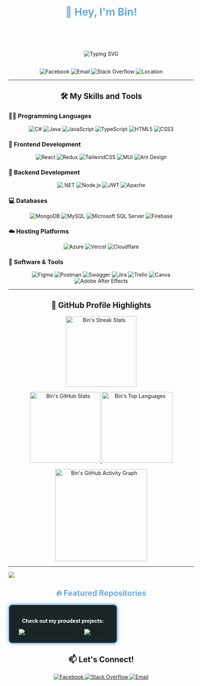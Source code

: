 <div align="center">
  <h1 style="color: #6CABDD;">👋 Hey, I'm Bin!</h1>
  <p style="font-size: 18px; color: #FFFFFF;">A Fullstack Developer with a passion for coding & football ⚽</p>
  <img src="https://readme-typing-svg.demolab.com?font=Poppins&weight=900&size=25&pause=1000&color=6CABDD&center=true&vCenter=true&width=800&lines=Building+the+Web,+One+Line+at+a+Time" alt="Typing SVG"/>
</div>

<br/>

<p align="center">
  <img src="https://custom-icon-badges.demolab.com/badge/-DTVH-6CABDD?style=for-the-badge&logo=facebook&logoColor=white" alt="Facebook"/>
  <img src="https://custom-icon-badges.demolab.com/badge/-hungvinhjr6@gmail.com-red?style=for-the-badge&logo=mention&logoColor=white" alt="Email"/>
  <img src="https://custom-icon-badges.demolab.com/badge/-StackOverflow-1C2526?style=for-the-badge&logo=stack-overflow&logoColor=white" alt="Stack Overflow"/>
  <img src="https://custom-icon-badges.demolab.com/badge/Ho%20Chi%20Minh-Viet%20Nam-purple?style=for-the-badge&logo=location&logoColor=white" alt="Location"/>
</p>

-----

<h2 align="center">🛠️ My Skills and Tools</h2>

<h3>👨‍💻 Programming Languages</h3>
<p align="center">
  <img alt="C#" src="https://img.shields.io/badge/C%23-239120.svg?logo=c-sharp&logoColor=white&style=for-the-badge">
  <img alt="Java" src="https://img.shields.io/badge/Java-ED8B00.svg?logo=java&logoColor=white&style=for-the-badge">
  <img alt="JavaScript" src="https://img.shields.io/badge/JavaScript-323330.svg?logo=javascript&logoColor=F7DF1E&style=for-the-badge">
  <img alt="TypeScript" src="https://img.shields.io/badge/TypeScript-007ACC.svg?logo=typescript&logoColor=white&style=for-the-badge">
  <img alt="HTML5" src="https://img.shields.io/badge/HTML5-E34F26.svg?logo=html5&logoColor=white&style=for-the-badge">
  <img alt="CSS3" src="https://img.shields.io/badge/CSS3-1572B6.svg?logo=css3&logoColor=white&style=for-the-badge">
</p>

<h3>🧰 Frontend Development</h3>
<p align="center">
  <img alt="React" src="https://img.shields.io/badge/React-20232A.svg?logo=react&logoColor=61DAFB&style=for-the-badge">
  <img alt="Redux" src="https://img.shields.io/badge/Redux-593D88.svg?logo=redux&logoColor=white&style=for-the-badge">
  <img alt="TailwindCSS" src="https://img.shields.io/badge/TailwindCSS-38B2AC.svg?logo=tailwind-css&logoColor=white&style=for-the-badge">
  <img alt="MUI" src="https://img.shields.io/badge/MUI-0081CB.svg?logo=material-ui&logoColor=white&style=for-the-badge">
  <img alt="Ant Design" src="https://img.shields.io/badge/Ant%20Design-0170FE.svg?logo=ant-design&logoColor=white&style=for-the-badge">
</p>

<h3>🧰 Backend Development</h3>
<p align="center">
  <img alt=".NET" src="https://img.shields.io/badge/.NET-5C2D91.svg?logo=.net&logoColor=white&style=for-the-badge">
  <img alt="Node.js" src="https://img.shields.io/badge/Node.js-6DA55F.svg?logo=node.js&logoColor=white&style=for-the-badge">
  <img alt="JWT" src="https://img.shields.io/badge/JWT-black?logo=JSON%20web%20tokens&logoColor=white&style=for-the-badge">
  <img alt="Apache" src="https://img.shields.io/badge/Apache-D42029.svg?logo=apache&logoColor=white&style=for-the-badge">
</p>

<h3>💻 Databases</h3>
<p align="center">
  <img alt="MongoDB" src="https://img.shields.io/badge/MongoDB-4EA94B.svg?logo=mongodb&logoColor=white&style=for-the-badge">
  <img alt="MySQL" src="https://img.shields.io/badge/MySQL-00F.svg?logo=mysql&logoColor=white&style=for-the-badge">
  <img alt="Microsoft SQL Server" src="https://img.shields.io/badge/SQL%20Server-CC2927.svg?logo=microsoft-sql-server&logoColor=white&style=for-the-badge">
  <img alt="Firebase" src="https://img.shields.io/badge/Firebase-039BE5.svg?logo=firebase&logoColor=white&style=for-the-badge">
</p>

<h3>☁️ Hosting Platforms</h3>
<p align="center">
  <img alt="Azure" src="https://img.shields.io/badge/Azure-0072C6.svg?logo=azure-devops&logoColor=white&style=for-the-badge">
  <img alt="Vercel" src="https://img.shields.io/badge/Vercel-000000.svg?logo=vercel&logoColor=white&style=for-the-badge">
  <img alt="Cloudflare" src="https://img.shields.io/badge/Cloudflare-F38020.svg?logo=Cloudflare&logoColor=white&style=for-the-badge">
</p>

<h3>💄 Software & Tools</h3>
<p align="center">
  <img alt="Figma" src="https://img.shields.io/badge/Figma-F24E1E.svg?logo=figma&logoColor=white&style=for-the-badge">
  <img alt="Postman" src="https://img.shields.io/badge/Postman-FF6C37.svg?logo=postman&logoColor=white&style=for-the-badge">
  <img alt="Swagger" src="https://img.shields.io/badge/Swagger-85EA2D.svg?logo=swagger&logoColor=black&style=for-the-badge">
  <img alt="Jira" src="https://img.shields.io/badge/Jira-0A0FFF.svg?logo=jira&logoColor=white&style=for-the-badge">
  <img alt="Trello" src="https://img.shields.io/badge/Trello-026AA7.svg?logo=Trello&logoColor=white&style=for-the-badge">
  <img alt="Canva" src="https://img.shields.io/badge/Canva-00C4CC.svg?logo=Canva&logoColor=white&style=for-the-badge">
  <img alt="Adobe After Effects" src="https://img.shields.io/badge/Adobe%20After%20Effects-9999FF.svg?logo=Adobe%20After%20Effects&logoColor=white&style=for-the-badge">
</p>


---

<h2 align="center">🌟 GitHub Profile Highlights</h2>

<p align="center">
  <a href="https://github.com/BinOng15">
    <img 
      alt="Bin's Streak Stats" 
      src="https://github-readme-streak-stats-9m8ugfa77-denvercoder1.vercel.app/?user=BinOng15&theme=dark&hide_border=true&background=1C2526&stroke=6CABDD&ring=6CABDD&fire=6CABDD&currStreakLabel=6CABDD" 
      height="192px"/>
  </a>
</p>

<p align="center">
  <a href="https://github.com/anuraghazra/github-readme-stats">
    <img 
      alt="Bin's GitHub Stats" 
      src="https://denvercoder1-github-readme-stats.vercel.app/api/?username=BinOng15&show_icons=true&include_all_commits=true&count_private=true&theme=dark&hide_border=true&bg_color=1C2526&title_color=6CABDD&icon_color=6CABDD" 
      height="192px"/>
  </a>
  <a href="https://github.com/anuraghazra/github-readme-stats">
    <img 
      alt="Bin's Top Languages" 
      src="https://denvercoder1-github-readme-stats.vercel.app/api/top-langs/?username=BinOng15&langs_count=8&layout=compact&theme=dark&hide_border=true&bg_color=1C2526&title_color=6CABDD&icon_color=6CABDD" 
      height="192px"/>
  </a>
</p>

<p align="center">
  <a href="https://github.com/BinOng15">
    <img 
      alt="Bin's GitHub Activity Graph"
      src="https://github-readme-activity-graph.vercel.app/graph?username=BinOng15&custom_title=Bin%27s%20GitHub%20Activity%20Graph&bg_color=1C2526&color=6CABDD&line=6CABDD&point=6CABDD&area_color=FFFFFF&title_color=6CABDD&area=true" 
      height="250px"/>
  </a>
</p>

---
![](https://github-trophies.vercel.app/?username=BinOng15&theme=oldie&no-frame=false&no-bg=false&margin-w=70&align=center)



<h2 align="center" style="color: #6CABDD;">🔥 Featured Repositories</h2>
<div align="center" style="background: #1C2526; padding: 20px; border: 2px solid #6CABDD; border-radius: 10px; box-shadow: 0 0 10px #6CABDD; width: 50%;">
  <p style="color: #FFFFFF; font-weight: bold;">Check out my proudest projects:</p>
  <a href="https://github.com/BinOng15/VaccineWeb_Typescript_TailwindCss"><img src="https://img.shields.io/badge/VaccineWeb-6CABDD?style=flat-square&logo=github&logoColor=white" alt="VaccineWeb-TypeScript"/></a>
  <a href="https://github.com/BinOng15/PetVax">
    <img src="https://img.shields.io/badge/PetVax-6CABDD?style=flat-square&logo=github&logoColor=white" alt="PetVax"/>
  </a>
  
  
</div>

<h2 align="center">📫 Let's Connect!</h2>
<p align="center">
  <a href="https://facebook.com/hung.vinh.293">
    <img alt="Facebook" src="https://img.shields.io/badge/-Facebook-6CABDD?style=for-the-badge&logo=facebook&logoColor=white">
  </a>
  <a href="https://stackoverflow.com/users/17839205">
    <img alt="Stack Overflow" src="https://img.shields.io/badge/-Stack%20Overflow-6CABDD?style=for-the-badge&logo=stack-overflow&logoColor=white">
  </a>
  <a href="mailto:hungvinhjr6@gmail.com">
    <img alt="Email" src="https://img.shields.io/badge/-Email-D14836?style=for-the-badge&logo=gmail&logoColor=white">
  </a>
</p>  
